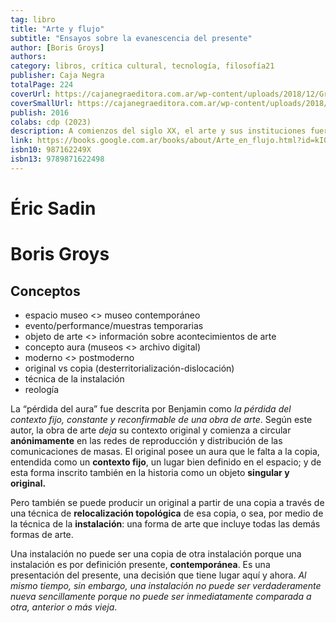 ```yaml
---
tag: libro
title: "Arte y flujo"
subtitle: "Ensayos sobre la evanescencia del presente"
author: [Boris Groys]
authors: 
category: libros, crítica cultural, tecnología, filosofía21
publisher: Caja Negra
totalPage: 224
coverUrl: https://cajanegraeditora.com.ar/wp-content/uploads/2018/12/Groys_2_alta-1.jpg
coverSmallUrl: https://cajanegraeditora.com.ar/wp-content/uploads/2018/12/Groys_2_alta-1.jpg
publish: 2016
colabs: cdp (2023)
description: A comienzos del siglo XX, el arte y sus instituciones fueron sometidos a la crítica de un nuevo espíritu democrático e igualitario. El suprematismo de Malévich, el futurismo de Marinetti y el trabajo de los artistas de la Bauhaus desacreditaron tanto la noción de la obra de arte como objeto sagrado, como la función preservativa de los museos y las promesas de eternidad materialista que estos auguraban. En términos de Boris Groys, esto sentó las bases para el desarrollo de un realismo directo. Un arte sin producto, que no produce objetos sino prácticas destinadas a no sobrevivir, como las performances, las instalaciones y el arte relacional. Con ello, se cumple uno de los objetivos más radicales de las vanguardias. El arte abandona su distinción y sus privilegios, y se entrega a la corriente del tiempo, a la disolución que pesa sobre el flujo de todas las fuerzas materiales. En continuidad con las líneas de reflexión abiertas en _Volverse público_, Groys examina en estos ensayos con sutileza la intensificación de estos procesos en el contexto de la migración masiva de las prácticas y las instituciones culturales a Internet, donde el impulso inicial de las vanguardias históricas pareciera encontrar su culminación. En el ámbito de la Web, podría decirse que no hay arte sino información sobre arte, que opera en el mismo espacio que la estrategia militar, el negocio turístico y los flujos de capital, como una más entre todas las cosas de este mundo, como una entre tantas señales evanescentes de un presente transitorio.
link: https://books.google.com.ar/books/about/Arte_en_flujo.html?id=kI0QtAEACAAJ&redir_esc=y
isbn10: 987162249X
isbn13: 9789871622498
---
```


# Éric Sadin
## 
    
# Boris Groys
## Conceptos
- espacio museo <> museo contemporáneo
- evento/performance/muestras temporarias
- objeto de arte <> información sobre acontecimientos de arte
- concepto aura (museos <> archivo digital)
- moderno <> postmoderno
- original vs copia (desterritorialización-dislocación)
- técnica de la instalación
- reología

La “pérdida del aura” fue descrita por Benjamin como *la pérdida del contexto fijo, constante y reconfirmable de una obra de arte*. Según este autor, la obra de arte *deja* su contexto original y comienza a circular **anónimamente** en las redes de reproducción y distribución de las comunicaciones de masas. 
El original posee un aura que le falta a la copia, entendida como un **contexto fijo**, un lugar bien definido en el espacio; y de esta forma inscrito también en la historia como un objeto **singular y original.**

Pero también se puede producir un original a partir de una copia a través de una técnica de **relocalización topológica** de esa copia, o sea, por medio de la técnica de la **instalación**: una forma de arte que incluye todas las demás formas de arte.

Una instalación no puede ser una copia de otra instalación porque una instalación es por definición presente, **contemporánea**. Es una presentación del presente, una decisión que tiene lugar aquí y ahora. *Al mismo tiempo, sin embargo, una instalación no puede ser verdaderamente nueva sencillamente porque no puede ser inmediatamente comparada a otra, anterior o más vieja*.
